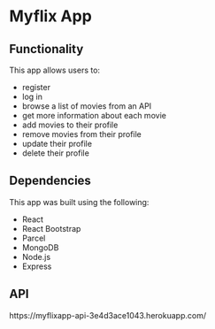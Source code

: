 <h1>Myflix App</h1>
<h2>Functionality</h2>
This app allows users to: 
<ul>
<li>register</li> 
<li>log in</li> 
<li>browse a list of movies from an API</li>
<li>get more information about each movie</li>
<li>add movies to their profile</li> 
<li>remove movies from their profile</li> 
<li>update their profile</li>
<li>delete their profile</li>
</ul>

<h2>Dependencies</h2>
This app was built using the following:
<ul>
<li>React</li>
<li>React Bootstrap</li>
<li>Parcel</li>
<li>MongoDB</li>
<li>Node.js</li>
<li>Express</li>
</ul>

<h2>API</h2>
https://myflixapp-api-3e4d3ace1043.herokuapp.com/